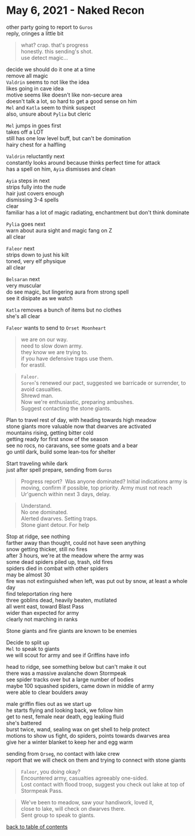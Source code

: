 # May 6, 2021 - Naked Recon

other party going to report to `Guros`  
reply, cringes a little bit  
> what? crap. that's progress  
> honestly. this sending's shot.  
> use detect magic...  

decide we should do it one at a time  
remove all magic  
`Valdrin` seems to not like the idea  
likes going in cave idea  
motive seems like doesn't like non-secure area  
doesn't talk a lot, so hard to get a good sense on him  
`Mel` and `Katla` seem to think suspect  
also, unsure about `Pylia` but cleric  

`Mel` jumps in goes first  
takes off a LOT  
still has one low level buff, but can't be domination  
hairy chest for a halfling  

`Valdrin` reluctantly next  
constantly looks around because thinks perfect time for attack  
has a spell on him, `Ayia` dismisses and clean  

`Ayia` steps in next  
strips fully into the nude  
hair just covers enough  
dismissing 3-4 spells  
clear  
familiar has a lot of magic radiating, enchantment but don't think dominate  

`Pylia` goes next  
warn about aura sight and magic fang on Z  
all clear  

`Faleor` next  
strips down to just his kilt  
toned, very elf physique  
all clear  

`Belsaran` next  
very muscular  
do see magic, but lingering aura from strong spell  
see it disipate as we watch  

`Katla` removes a bunch of items but no clothes  
she's all clear  

`Faleor` wants to send to `Orset Moonheart`  
> we are on our way.  
> need to slow down army.  
> they know we are trying to.  
> if you have defensive traps use them.  
> for erastil.  

> `Faleor`.  
> `Soren`'s renewed our pact, suggested we barricade or surrender, to avoid casualties.  
> Shrewd man.  
> Now we're enthusiastic, preparing ambushes.  
> Suggest contacting the stone giants.  

Plan to travel rest of day, with heading towards high meadow  
stone giants more valuable now that dwarves are activated  
mountains rising, getting bitter cold  
getting ready for first snow of the season  
see no rocs, no caravans, see some goats and a bear  
go until dark, build some lean-tos for shelter  

Start traveling while dark  
just after spell prepare, sending from `Guros`  
> Progress report?  
> Was anyone dominated? 
> Initial indications army is moving, confirm if possible, top priority. 
> Army must not reach Ur'guench within next 3 days, delay.  

> Understand.  
> No one dominated.  
> Alerted dwarves. Setting traps.  
> Stone giant detour. For help  

Stop at ridge, see nothing  
farther away than thought, could not have seen anything  
snow getting thicker, still no fires  
after 3 hours, we're at the meadow where the army was  
some dead spiders piled up, trash, old fires  
spiders died in combat with other spiders  
may be almost 30  
fire was not extinguished when left, was put out by snow, at least a whole day  
find teleportation ring here  
three goblins dead, heavily beaten, mutilated  
all went east, toward Blast Pass  
wider than expected for army  
clearly not marching in ranks  

Stone giants and fire giants are known to be enemies  

Decide to split up  
`Mel` to speak to giants  
we will scout for army and see if Griffins have info  

head to ridge, see something below but can't make it out  
there was a massive avalanche down Stormpeak  
see spider tracks over but a large number of bodies  
maybe 100 squashed spiders, came down in middle of army  
were able to clear boulders away  

male griffin flies out as we start up  
he starts flying and looking back, we follow him  
get to nest, female near death, egg leaking fluid  
she's battered  
burst twice, wand, sealing wax on get shell to help protect  
motions to show us fight, do spiders, points towards dwarves area  
give her a winter blanket to keep her and egg warm  

sending from `Qrseg`, no contact with lake crew  
report that we will check on them and trying to connect with stone giants  

> `Faleor`, you doing okay?  
> Encountered army, casualties agreeably one-sided.  
> Lost contact with flood troop, suggest you check out lake at top of Stormpeak Pass.  

> We've been to meadow, saw your handiwork, loved it,  
> close to lake, will check on dwarves there.  
> Sent group to speak to giants.  
 

[back to table of contents](/sessions/README.md)
